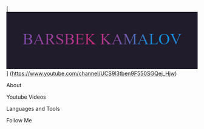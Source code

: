 [![HEADER](https://github.com/barsbek-kamalov-kk/barsbek-kamalov-kk/blob/main/assets/header.jpg)] (https://www.youtube.com/channel/UCS9l3tben9F550SGQej_Hjw)

About 

Youtube Videos

Languages and Tools

Follow Me